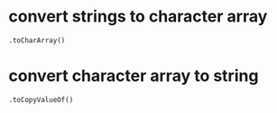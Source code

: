 # convert strings to character array
	.toCharArray()
# convert character array to string
	.toCopyValueOf()